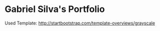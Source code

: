 Gabriel Silva's Portfolio
=======================

Used Template: http://startbootstrap.com/template-overviews/grayscale

